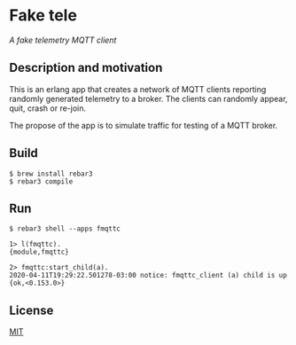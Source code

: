 # Fake tele
_A fake telemetry MQTT client_

## Description and motivation

This is an erlang app that creates a network of MQTT clients reporting randomly generated telemetry to a broker. The clients can randomly appear, quit, crash or re-join.

The propose of the app is to simulate traffic for testing of a MQTT broker.

## Build

```
$ brew install rebar3
$ rebar3 compile
```

## Run

```
$ rebar3 shell --apps fmqttc

1> l(fmqttc).
{module,fmqttc}

2> fmqttc:start_child(a).
2020-04-11T19:29:22.501278-03:00 notice: fmqttc_client (a) child is up
{ok,<0.153.0>}
```

## License

[MIT](https://github.com/eiri/fake-tele/blob/master/LICENSE)
